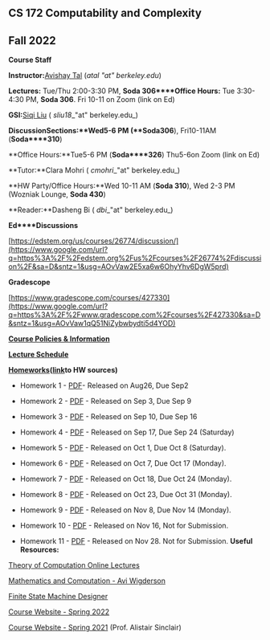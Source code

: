 ## **CS 172 Computability and Complexity**

## **Fall 2022**

**Course Staff**

**Instructor:**[Avishay Tal](/avishay-tal/) (_atal "at" berkeley.edu_)

**Lectures:** Tue/Thu 2:00-3:30 PM, **Soda 306****Office Hours:** Tue 3:30-4:30 PM, **Soda 306**. Fri 10-11 on Zoom (link on Ed)

**GSI:**[Siqi Liu](https://www.google.com/url?q=https%3A%2F%2Fsiqi-l.github.io&sa=D&sntz=1&usg=AOvVaw3NPOgtijtUXKJIxG3wPzmp) ( _sliu18__"at" berkeley.edu_)

**Discussion****Sections:**Wed5-6 PM (**Soda****306**), Fri10-11AM (**Soda****310**)

**Office Hours:**Tue5-6 PM (**Soda****326**) Thu5-6on Zoom (link on Ed)

**Tutor:**Clara Mohri ( _cmohri__"at" berkeley.edu_)

**HW Party/Office Hours:**Wed 10-11 AM (**Soda 310**), Wed 2-3 PM (Wozniak Lounge, **Soda 430**)

**Reader:**Dasheng Bi ( _dbi__"at" berkeley.edu_)

**Ed****Discussions**

[https://edstem.org/us/courses/26774/discussion/](https://www.google.com/url?q=https%3A%2F%2Fedstem.org%2Fus%2Fcourses%2F26774%2Fdiscussion%2F&sa=D&sntz=1&usg=AOvVaw2E5xa6w6OhyYhv6DgW5prd)

**Gradescope**

[https://www.gradescope.com/courses/427330](https://www.google.com/url?q=https%3A%2F%2Fwww.gradescope.com%2Fcourses%2F427330&sa=D&sntz=1&usg=AOvVaw1qQ51NiZybwbydti5d4YOD)

[**Course Policies & Information**](/cs-172-computability-and-complexity-fall-2022//course-policies-and-information-fall-2022)

[**Lecture Schedule**](/cs-172-computability-and-complexity-fall-2022//lecture-schedule-fall-2022)

[**Homeworks**](https://drive.google.com/drive/folders/1Dq6u9C2Pg7sl_RsW-fB4xaLAJLsRomNy?usp=sharing)**(**[**link**](https://drive.google.com/drive/folders/1Dq6u9C2Pg7sl_RsW-fB4xaLAJLsRomNy?usp=sharing)**to HW sources)**

- Homework 1 - [PDF](https://drive.google.com/file/d/1GVI-YqeiF0mJkVhEQUPfc2yjxK7dIMNm/view?usp=sharing)\- Released on Aug26, Due Sep2

- Homework 2 - [PDF](https://drive.google.com/file/d/1mpE83gVm7n4l9aXrdcPLd-NHOuLgMaQn/view?usp=sharing) \- Released on Sep 3, Due Sep 9

- Homework 3 - [PDF](https://drive.google.com/file/d/1L0ySHQkvVaa7hA6lwYGq11GnuD6-5AP-/view?usp=sharing) \- Released on Sep 10, Due Sep 16

- Homework 4 - [PDF](https://drive.google.com/file/d/1fTWlxCN4Ajnf_24HEIiLWajx2V28zV-V/view?usp=sharing) \- Released on Sep 17, Due Sep 24 (Saturday)

- Homework 5 - [PDF](https://drive.google.com/file/d/1f-qk-Ok4n-cmQWiVE0a0hv-ThPA-KgwL/view?usp=sharing) \- Released on Oct 1, Due Oct 8 (Saturday).

- Homework 6 - [PDF](https://drive.google.com/file/d/1ZDm9vKakqYjjFZ5kadzRF4D1pnBeDAnF/view?usp=sharing) \- Released on Oct 7, Due Oct 17 (Monday).

- Homework 7 \- [PDF](https://drive.google.com/file/d/1_0pGgLNvY8RYLrP86d3DkQPudv2ZVCSW/view?usp=sharing) \- Released on Oct 18, Due Oct 24 (Monday).

- Homework 8 - [PDF](https://drive.google.com/file/d/1HX0KKk1eW1E1z_rz2p2z0G1-sHtzBa-c/view?usp=sharing) \- Released on Oct 23, Due Oct 31 (Monday).

- Homework 9 - [PDF](https://drive.google.com/file/d/1lLzlOufQHr3FQLFYnu2E0o2sdbvsVi3k/view?usp=share_link) \- Released on Nov 8, Due Nov 14 (Monday).

- Homework 10 - [PDF](https://drive.google.com/file/d/1HeLhpIIvUaPBLycwNQ4gyO0MsvXl8F5-/view?usp=share_link) \- Released on Nov 16, Not for Submission.

- Homework 11 - [PDF](https://drive.google.com/file/d/1e5nS_tmm2h6Iy-jf29QBfccFS0Fzo-9w/view?usp=share_link) \- Released on Nov 28. Not for Submission.
**Useful Resources:**

[Theory of Computation Online Lectures](https://www.google.com/url?q=https%3A%2F%2Fhackmd.io%2F2AqODdrtTOuj6fb5uMDZYw%3Fview&sa=D&sntz=1&usg=AOvVaw38EW_6-DuPxCSsBjGoTTAl)

[Mathematics and Computation - Avi Wigderson](https://www.google.com/url?q=https%3A%2F%2Fwww.math.ias.edu%2Ffiles%2FBook-online-Aug0619.pdf&sa=D&sntz=1&usg=AOvVaw3MjRk0Sa0TOPLlfmSsELnu)

[Finite State Machine Designer](https://www.google.com/url?q=https%3A%2F%2Fmadebyevan.com%2Ffsm%2F&sa=D&sntz=1&usg=AOvVaw1WdVDh9FzaJeGPtUn2KUzG)

[Course Website - Spring 2022](/cs-172-computability-and-complexity/)

[Course Website - Spring 2021](https://www.google.com/url?q=https%3A%2F%2Fpeople.eecs.berkeley.edu%2F~sinclair%2Fcs172%2Fs21.html&sa=D&sntz=1&usg=AOvVaw25tpc9j6IVXruwRsCd6oyG) (Prof. Alistair Sinclair)
